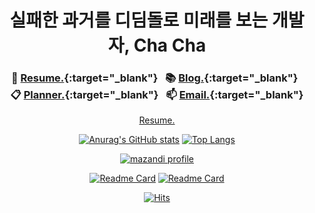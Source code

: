 <div align="center">

# 실패한 과거를 디딤돌로 미래를 보는 개발자, Cha Cha

### 🧾 [Resume.](https://chachablog.vercel.app/about/){:target="_blank"}&nbsp;&nbsp; 📚 [Blog.](https://chachablog.vercel.app/){:target="_blank"}&nbsp;&nbsp; 📋 [Planner.](https://www.notion.so/PLANNER-e0ce734f808f4a2fbad6fd7ba37e2f62){:target="_blank"}&nbsp;&nbsp; 📫 [Email.](mailto:cha3088@gmail.com){:target="_blank"}
  
  <a href="https://chachablog.vercel.app/about/" target="_blank">Resume.</a>
  
  [![Anurag's GitHub stats](https://github-readme-stats.vercel.app/api?username=ChaCha3088&count_private=true&theme=gruvbox)](https://github.com/ChaCha3088?tab=repositories) [![Top Langs](https://github-readme-stats.vercel.app/api/top-langs/?username=ChaCha3088&layout=compact&theme=gruvbox)](https://github.com/ChaCha3088?tab=repositories)
  
  [![mazandi profile](http://mazandi.herokuapp.com/api?handle=cha3088&theme=dark)](https://solved.ac/cha3088)
  
  [![Readme Card](https://github-readme-stats.vercel.app/api/pin/?username=ChaCha3088&repo=MyLittleStore&theme=gruvbox)](https://github.com/ChaCha3088/MyLittleStore) [![Readme Card](https://github-readme-stats.vercel.app/api/pin/?username=ChaCha3088&repo=OAuth2.0-JWT&theme=gruvbox)](https://github.com/ChaCha3088/OAuth2.0-JWT)
  
  [![Hits](https://hits.seeyoufarm.com/api/count/incr/badge.svg?url=https%3A%2F%2Fgithub.com%2Fchacha3088&count_bg=%23555555&title_bg=%23555555&icon=&icon_color=%23555555&title=hits&edge_flat=true)](https://hits.seeyoufarm.com)
  
</div>
